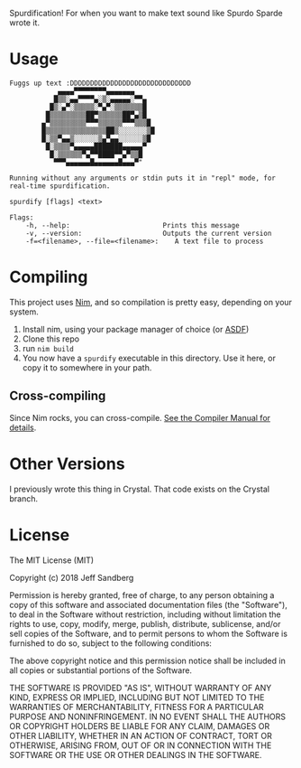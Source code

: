 Spurdification! For when you want to make text sound like Spurdo Sparde wrote it.

# Usage
```
Fuggs up text :DDDDDDDDDDDDDDDDDDDDDDDDDDDDDD
            ▄▄▄▄▀▀▀▀▀▀▀▀▄▄▄▄▄▄▄
           █▒▒░▄▄▀▀▀▀▄░▒░▄▄▄▄▄░▀▀▄
          █▒░▄▀░▒▒▒▒▒░▀▄▀░▒▒▒▒▒▒▒█
         █▒▒▒▒▒▒▒▒▒██▀▒▒▒▒▒▒██▀▄▒█
        ▄▀▒▒▒▒▒▒▒▒▒▀▀▀▒▒▒▒▒▒▀▀▀▒▒▒█
        █▒▒▒▒▒▒▒▒▒▒▒▒▒▒▒██▒░░░░░░░▒█
        █░▒▒▀▄▄▒░░░░░░▒▄▀▄▄░░░░░░▒█
         █░▒▒▒▒▀▄▄▄▄▄███████▄▄▄▄▄▀
          █░▒▒▒▒▒▒▀▄▀▀████▀▀▄▀▒▒█
           ▀▀▀▄▄▄▄▄▄█▄▄▄▄▄▄█▄▄▄▀"

Running without any arguments or stdin puts it in "repl" mode, for real-time spurdification.

spurdify [flags] <text>

Flags:
    -h, --help:                       Prints this message
    -v, --version:                    Outputs the current version
    -f=<filename>, --file=<filename>:    A text file to process
```

# Compiling
This project uses [Nim](https://nim-lang.org/), and so compilation is pretty easy, depending on your system.

1. Install nim, using your package manager of choice (or [ASDF](https://github.com/asdf-vm/asdf))
2. Clone this repo
3. run `nim build`
4. You now have a `spurdify` executable in this directory. Use it here, or copy it to somewhere in your path.

## Cross-compiling
Since Nim rocks, you can cross-compile. [See the Compiler Manual for details](https://nim-lang.org/docs/nimc.html#cross-compilation).

# Other Versions
I previously wrote this thing in Crystal. That code exists on the Crystal branch.

# License
The MIT License (MIT)

Copyright (c) 2018 Jeff Sandberg

Permission is hereby granted, free of charge, to any person obtaining a copy
of this software and associated documentation files (the "Software"), to deal
in the Software without restriction, including without limitation the rights
to use, copy, modify, merge, publish, distribute, sublicense, and/or sell
copies of the Software, and to permit persons to whom the Software is
furnished to do so, subject to the following conditions:

The above copyright notice and this permission notice shall be included in
all copies or substantial portions of the Software.

THE SOFTWARE IS PROVIDED "AS IS", WITHOUT WARRANTY OF ANY KIND, EXPRESS OR
IMPLIED, INCLUDING BUT NOT LIMITED TO THE WARRANTIES OF MERCHANTABILITY,
FITNESS FOR A PARTICULAR PURPOSE AND NONINFRINGEMENT. IN NO EVENT SHALL THE
AUTHORS OR COPYRIGHT HOLDERS BE LIABLE FOR ANY CLAIM, DAMAGES OR OTHER
LIABILITY, WHETHER IN AN ACTION OF CONTRACT, TORT OR OTHERWISE, ARISING FROM,
OUT OF OR IN CONNECTION WITH THE SOFTWARE OR THE USE OR OTHER DEALINGS IN
THE SOFTWARE.
